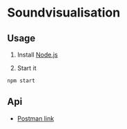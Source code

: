 # Soundvisualisation

## Usage
1. Install [Node.js](https://nodejs.org/en/download/)

2. Start it
```
npm start
```

## Api
+ [Postman link](https://documenter.getpostman.com/view/14220165/TWDXnGZs)





